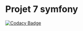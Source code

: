 # Projet 7 symfony

[![Codacy Badge](https://app.codacy.com/project/badge/Grade/b3bd89c0a508426697be2aef82622ac1)](https://www.codacy.com/gh/Esaou/projet7symf/dashboard?utm_source=github.com&amp;utm_medium=referral&amp;utm_content=Esaou/projet7symf&amp;utm_campaign=Badge_Grade)
